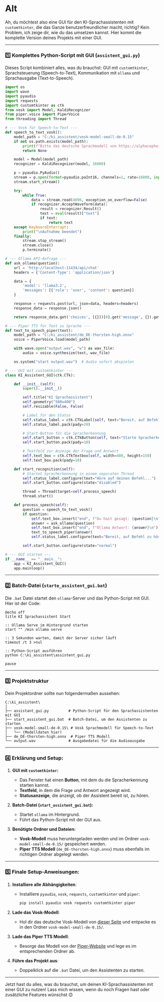 # Alt
Ah, du möchtest also eine GUI für den KI-Sprachassistenten mit `customtkinter`, die das Ganze benutzerfreundlicher macht, richtig? Kein Problem, ich zeige dir, wie du das umsetzen kannst. Hier kommt die komplette Version deines Projekts mit einer GUI.

---

### 1️⃣ **Komplettes Python-Script mit GUI (`assistent_gui.py`)**

Dieses Script kombiniert alles, was du brauchst: GUI mit `customtkinter`, Sprachsteuerung (Speech-to-Text), Kommunikation mit `ollama` und Sprachausgabe (Text-to-Speech).

```python
import os
import wave
import pyaudio
import requests
import customtkinter as ctk
from vosk import Model, KaldiRecognizer
from piper.voice import PiperVoice
from threading import Thread

# --- Vosk für Speech-to-Text ---
def speech_to_text_vosk():
    model_path = "C:/ki_assistent/vosk-model-small-de-0.15"
    if not os.path.exists(model_path):
        print(f"Bitte das deutsche Sprachmodell von https://alphacephei.com/vosk/models herunterladen und nach {model_path} entpacken")
        return None

    model = Model(model_path)
    recognizer = KaldiRecognizer(model, 16000)

    p = pyaudio.PyAudio()
    stream = p.open(format=pyaudio.paInt16, channels=1, rate=16000, input=True, frames_per_buffer=8192)
    stream.start_stream()

    try:
        while True:
            data = stream.read(4096, exception_on_overflow=False)
            if recognizer.AcceptWaveform(data):
                result = recognizer.Result()
                text = eval(result)["text"]
                if text:
                    return text
    except KeyboardInterrupt:
        print("\nAufnahme beendet")
    finally:
        stream.stop_stream()
        stream.close()
        p.terminate()

# --- Ollama API-Anfrage ---
def ask_ollama(question):
    url = 'http://localhost:11434/api/chat'
    headers = {'Content-Type': 'application/json'}

    data = {
        'model': 'llama3.2',
        'messages': [{'role': 'user', 'content': question}]
    }

    response = requests.post(url, json=data, headers=headers)
    response_data = response.json()

    return response_data.get('choices', [{}])[0].get('message', {}).get('content', 'Keine Antwort erhalten.')

# --- Piper TTS für Text zu Sprache ---
def text_to_speech_piper(text):
    model_path = "C:/ki_assistent/de_DE-thorsten-high.onnx"
    voice = PiperVoice.load(model_path)

    with wave.open("output.wav", "w") as wav_file:
        audio = voice.synthesize(text, wav_file)

    os.system("start output.wav")  # Audio sofort abspielen

# --- GUI mit customtkinter ---
class KI_Assistent_GUI(ctk.CTk):

    def __init__(self):
        super().__init__()

        self.title("KI Sprachassistent")
        self.geometry("500x400")
        self.resizable(False, False)

        # Label für den Status
        self.status_label = ctk.CTkLabel(self, text="Bereit, auf Befehl zu hören...", font=("Arial", 16))
        self.status_label.pack(pady=20)

        # Start-Button für die Spracherkennung
        self.start_button = ctk.CTkButton(self, text="Starte Spracherkennung", command=self.start_recognition)
        self.start_button.pack(pady=10)

        # Textfeld zur Anzeige der Frage und Antwort
        self.text_box = ctk.CTkTextbox(self, width=400, height=150)
        self.text_box.pack(pady=10)

    def start_recognition(self):
        # Startet Spracherkennung in einem separaten Thread
        self.status_label.configure(text="Höre auf deinen Befehl...")
        self.start_button.configure(state="disabled")

        thread = Thread(target=self.process_speech)
        thread.start()

    def process_speech(self):
        question = speech_to_text_vosk()
        if question:
            self.text_box.insert("end", f"Du hast gesagt: {question}\n")
            answer = ask_ollama(question)
            self.text_box.insert("end", f"Ollama Antwort: {answer}\n")
            text_to_speech_piper(answer)
            self.status_label.configure(text="Bereit, auf Befehl zu hören...")

        self.start_button.configure(state="normal")

# --- GUI starten ---
if __name__ == "__main__":
    app = KI_Assistent_GUI()
    app.mainloop()
```

---

### 2️⃣ **Batch-Datei (`starte_assistent_gui.bat`)**

Die `.bat` Datei startet den `ollama`-Server und das Python-Script mit GUI. Hier ist der Code:

```batch
@echo off
title KI Sprachassistent Start

:: Ollama Serve im Hintergrund starten
start "" /min ollama serve

:: 3 Sekunden warten, damit der Server sicher läuft
timeout /t 3 >nul

:: Python-Script ausführen
python C:\ki_assistent\assistent_gui.py

pause
```

---

### 3️⃣ **Projektstruktur**

Dein Projektordner sollte nun folgendermaßen aussehen:

```
C:\ki_assistent\
│
├── assistant_gui.py         # Python-Script für den Sprachassistenten mit GUI
├── start_assistent_gui.bat  # Batch-Datei, um den Assistenten zu starten
├── vosk-model-small-de-0.15\ # Vosk Sprachmodell für Speech-to-Text
│   └── (Modelldaten hier)
├── de_DE-thorsten-high.onnx  # Piper TTS Modell
└── output.wav               # Ausgabedatei für die Audioausgabe
```

---

### 4️⃣ **Erklärung und Setup:**

1. **GUI mit `customtkinter`:**

   * Das Fenster hat einen **Button**, mit dem du die Spracherkennung starten kannst.
   * **Textfeld**, in dem die Frage und Antwort angezeigt wird.
   * **Statusanzeige**, die anzeigt, ob der Assistent bereit ist, zu hören.

2. **Batch-Datei (`start_assistent_gui.bat`):**

   * Startet `ollama` im Hintergrund.
   * Führt das Python-Script mit der GUI aus.

3. **Benötigte Ordner und Dateien:**

   * **Vosk-Modell** muss heruntergeladen werden und im Ordner `vosk-model-small-de-0.15/` gespeichert werden.
   * **Piper TTS Modell** (`de_DE-thorsten-high.onnx`) muss ebenfalls im richtigen Ordner abgelegt werden.

---

### 5️⃣ **Finale Setup-Anweisungen:**

1. **Installiere alle Abhängigkeiten**:

   * Installiere `pyaudio`, `vosk`, `requests`, `customtkinter` und `piper`:

     ```bash
     pip install pyaudio vosk requests customtkinter piper
     ```

2. **Lade das Vosk-Modell**:

   * Hol dir das deutsche Vosk-Modell von [dieser Seite](https://alphacephei.com/vosk/models) und entpacke es in den Ordner `vosk-model-small-de-0.15/`.

3. **Lade das Piper TTS Modell**:

   * Besorge das Modell von der [Piper-Website](https://piper.readthedocs.io/) und lege es im entsprechenden Ordner ab.

4. **Führe das Projekt aus**:

   * Doppelklick auf die `.bat` Datei, um den Assistenten zu starten.

---

Jetzt hast du alles, was du brauchst, um deinen KI-Sprachassistenten mit einer GUI zu nutzen! Lass mich wissen, wenn du noch Fragen hast oder zusätzliche Features wünschst 😊
